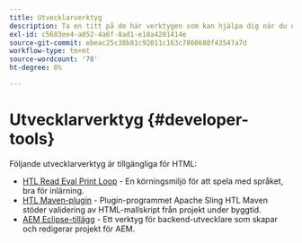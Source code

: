 ```yaml
---
title: Utvecklarverktyg
description: Ta en titt på de här verktygen som kan hjälpa dig när du utvecklar i HTML.
exl-id: c5683ee4-a052-4a6f-8ad1-e18a4201414e
source-git-commit: ebeac25c38b81c92011c163c7860688f43547a7d
workflow-type: tm+mt
source-wordcount: '78'
ht-degree: 0%

---
```



# Utvecklarverktyg {#developer-tools}

Följande utvecklarverktyg är tillgängliga för HTML:

* [HTL Read Eval Print Loop](https://github.com/adobe/aem-htl-repl) - En körningsmiljö för att spela med språket, bra för inlärning.
* [HTL Maven-plugin](https://sling.apache.org/components/htl-maven-plugin/) - Plugin-programmet Apache Sling HTL Maven stöder validering av HTML-mallskript från projekt under byggtid.
* [AEM Eclipse-tillägg](https://experienceleague.adobe.com/sv/docs/experience-manager-cloud-service/content/implementing/developer-tools/eclipse) - Ett verktyg för backend-utvecklare som skapar och redigerar projekt för AEM.
